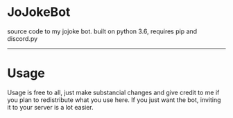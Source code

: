 # JoJokeBot
source code to my jojoke bot. built on python 3.6, requires pip and discord.py
____
# Usage
Usage is free to all, just make substancial changes and give credit to me if you plan to redistribute what you use here. If you just want the bot, inviting it to your server is a lot easier.
